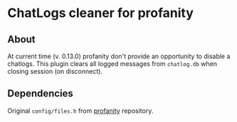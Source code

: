 # ChatLogs cleaner for profanity

## About

At current time (v. 0.13.0) profanity don't provide an opportunity to disable a chatlogs.
This plugin clears all logged messages from `chatlog.db` when closing session (on disconnect).

## Dependencies

Original `config/files.h` from [profanity](https://github.com/profanity-im/profanity) repository.
